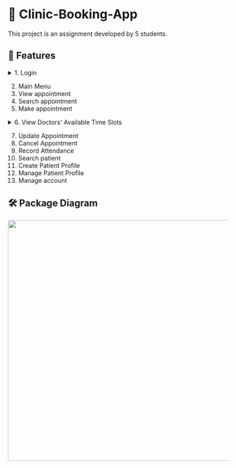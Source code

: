 # 🏥 Clinic-Booking-App
This project is an assignment developed by 5 students.

## 🌟 Features
<details>
<summary>1. Login</summary>
    1. Restrict login attempts <br/>
    <img width="350px" src="https://user-images.githubusercontent.com/65067887/215249293-df5b06ea-5a81-42ba-8d65-f75e5e1671d5.png" /> <br/>
    
    2. Successful login <br/>
    <img width="350px" src="https://user-images.githubusercontent.com/65067887/215248623-66b354ef-9f97-4395-aa12-c46d9c8b7693.png" /> <br/>
</details>

2. Main Menu
3. View appointment
4. Search appointment
5. Make appointment

<details>
<summary>6. View Doctors' Available Time Slots</summary>
    1. Select Service <br/>  
    <img width="700px" src="https://user-images.githubusercontent.com/65067887/215247825-5ee3b167-000f-485c-b803-ec657d08e056.png" /> <br/>    
    <img width="300px" src="https://user-images.githubusercontent.com/65067887/215247840-e14bde42-24fd-4f58-b187-d05cc246ebf0.png" /> <br/>
    
    2. Select Branch <br/>  
    <img width="700px" src="https://user-images.githubusercontent.com/65067887/215246996-c06e84e7-1783-4b1e-8267-f32702e646c9.png" /> <br/>
    
    3. Select Date <br/>
    <img width="350px" src="https://user-images.githubusercontent.com/65067887/215248181-ca96c16f-bf0a-424a-9d18-3548531b4f1e.png" /> <br/>
    
    4. Show Doctors' Available Time Slot <br/>
    <img width="500px" src="https://user-images.githubusercontent.com/65067887/215248203-c2f501e9-8ce3-47f2-a284-66dae6a76e59.png" /> <br/>
</details>

7. Update Appointment
8. Cancel Appointment
9. Record Attendance
10. Search patient
11. Create Patient Profile
12. Manage Patient Profile
13. Manage account



## 🛠️ Package Diagram
<img width="550px" src="https://user-images.githubusercontent.com/65067887/215243170-00a8150d-370d-4a5d-8259-9b162d98a1a5.png" />
